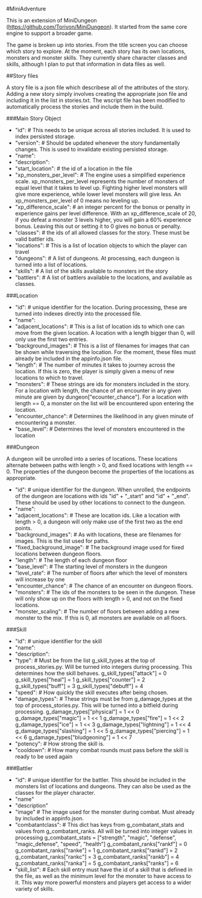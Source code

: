 #MiniAdventure

This is an extension of MiniDungeon (https://github.com/Torivon/MiniDungeon). It started from the same core engine to support a broader game. 

The game is broken up into stories. From the title screen you can choose which story to explore. At the moment, each story has its own locations, monsters and monster skills. They currently share character classes and skills, although I plan to put that information in data files as well.


##Story files

A story file is a json file which describese all of the attributes of the story. Adding a new story simply involves creating the appropriate json file and including it in the list in stories.txt. The wscript file has been modified to automatically process the stories and include them in the build.

###Main Story Object

* "id": <integer> # This needs to be unique across all stories included. It is used to index persisted storage.
* "version": <integer> # Should be updated whenever the story fundamentally changes. This is used to invalidate existing persisted storage.
* "name": <string>
* "description": <string>
* "start_location": <string> # the id of a location in the file
* "xp_monsters_per_level": <integer> # The engine uses a simplified experience scale. xp_monsters_per_level represents the number of monsters of equal level that it takes to level up. Fighting higher level monsters will give more experience, while lower level monsters will give less. An xp_monsters_per_level of 0 means no leveling up.
* "xp_difference_scale": <integer> # an integer percent for the bonus or penalty in experience gains per level difference. With an xp_difference_scale of 20, if you defeat a monster 3 levels higher, you will gain a 60% experience bonus. Leaving this out or setting it to 0 gives no bonus or penalty.
* "classes": <list> <string> # the ids of all allowed classes for the story. These must be valid battler ids.
* "locations": <list> <location> # This is a list of location objects to which the player can travel
* "dungeons": <list> <dungeon> # A list of dungeons. At processing, each dungeon is turned into a list of locations.
* "skills": <list> <skill> # A list of the skills available to monsters int the story
* "battlers": <list> <battler> # A list of battlers available to the locations, and available as classes.

###Location

* "id": <string> # unique identifier for the location. During processing, these are turned into indexes directly into the processed file.
* "name": <string>
* "adjacent_locations": <list> <string> # This is a list of location ids to which one can move from the given location. A location with a length bigger than 0, will only use the first two entries.
* "background_images": <list> <string> # This is a list of filenames for images that can be shown while traversing the location. For the moment, these files must already be included in the appinfo.json file.
* "length": <integer> # The number of minutes it takes to journey across the location. If this is zero, the player is simply given a menu of new locations to which to travel.
* "monsters": <list> <string> # These strings are ids for monsters included in the story. For a location with length, the chance of an encounter in any given minute are given by dungeon["ecounter_chance"]. For a location with length == 0, a monster on the list will be encountered upon entering the location.
* "encounter_chance": <integer> # Determines the likelihood in any given minute of encountering a monster.
* "base_level": <integer> # Determines the level of monsters encountered in the location

###Dungeon

A dungeon will be unrolled into a series of locations. These locations alternate between paths with length > 0, and fixed locations with length == 0. The properties of the dungeon become the properties of the locations as appropriate.

* "id": <string> # unique identifier for the dungeon. When unrolled, the endpoints of the dungeon are locations with ids "id" + "_start" and "id" + "_end". These should be used by other locations to connect to the dungeon.
* "name": <string>
* "adjacent_locations": <list> <string> # These are location ids. Like a location with length > 0, a dungeon will only make use of the first two as the end points.
* "background_images": <list> <string> # As with locations, these are filenames for images. This is the list used for paths.
* "fixed_background_image": <list> <string> # The background image used for fixed locations between dungeon floors.
* "length": <integer> # The length of each dungeon floor
* "base_level": <integer> # The starting level of monsters in the dungeon
* "level_rate": <integer> # The number of floors after which the level of monsters will increase by one
* "encounter_chance": <integer> # The chance of an encounter on dungeon floors.
* "monsters": <list> <string> # The ids of the monsters to be seen in the dungeon. These will only show up on the floors with length > 0, and not on the fixed locations.
* "monster_scaling": <integer> # The number of floors between adding a new monster to the mix. If this is 0, all monsters are available on all floors.

###Skill

* "id": <string> # unique identifier for the skill
* "name": <string>
* "description": <string>
* "type": <string> # Must be from the list g_skill_types at the top of process_stories.py. Will be turned into integers during processing. This determines how the skill behaves.
    g_skill_types["attack"] = 0
    g_skill_types["heal"] = 1
    g_skill_types["counter"] = 2
    g_skill_types["buff"] = 3
    g_skill_types["debuff"] = 4
* "speed": <integer> # How quickly the skill executes after being chosen.
* "damage_types": <list> <string> # These strings must be from g_damage_types at the top of process_stories.py. This will be turned into a bitfield during processing.
    g_damage_types["physical"] = 1 << 0
    g_damage_types["magic"] = 1 << 1
    g_damage_types["fire"] = 1 << 2
    g_damage_types["ice"] = 1 << 3
    g_damage_types["lightning"] = 1 << 4
    g_damage_types["slashing"] = 1 << 5
    g_damage_types["piercing"] = 1 << 6
    g_damage_types["bludgeoning"] = 1 << 7
* "potency": <integer> # How strong the skill is.
* "cooldown": <integer> # How many combat rounds must pass before the skill is ready to be used again

###Battler

* "id": <string> # unique identifier for the battler. This should be included in the monsters list of locations and dungeons. They can also be used as the classes for the player character.
* "name" <string>
* "description" <string>
* "image" <string> # The image used for the monster during combat. Must already by included in appinfo.json.
* "combatantclass": <dict> # This dict has keys from g_combatant_stats and values from g_combatant_ranks. All will be turned into integer values in processing
    g_combatant_stats = ["strength", "magic", "defense", "magic_defense", "speed", "health"]
    g_combatant_ranks["rankf"] = 0
    g_combatant_ranks["ranke"] = 1
    g_combatant_ranks["rankd"] = 2
    g_combatant_ranks["rankc"] = 3
    g_combatant_ranks["rankb"] = 4
    g_combatant_ranks["ranka"] = 5
    g_combatant_ranks["ranks"] = 6
* "skill_list": <list> <skillentry> # Each skill entry must have the id of a skill that is defined in the file, as well as the minimum level for the monster to have access to it. This way more powerful monsters and players get access to a wider variety of skills.
